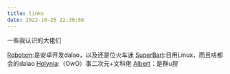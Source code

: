 ```yaml
---
title: links
date: 2022-10-25 22:39:58
---
```


一些我认识的大佬们

[Robotxm](https://moefactory.com/):是安卓开发dalao，以及还是位火车迷
[SuperBart](https://www.superbart.xyz/):日用Linux，而且啥都会的dalao
[Holynia](https://holynia.github.io/):（OwO）事二次元+文科佬
[Albert](https://albertwnu.github.io)：是群u捏
